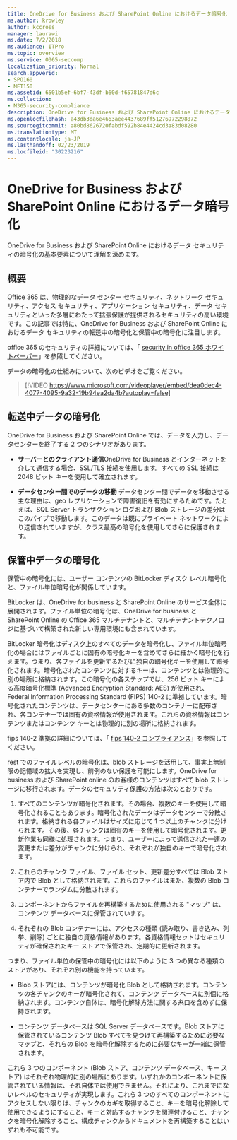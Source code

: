```yaml
---
title: OneDrive for Business および SharePoint Online におけるデータ暗号化
ms.author: krowley
author: kccross
manager: laurawi
ms.date: 7/2/2018
ms.audience: ITPro
ms.topic: overview
ms.service: O365-seccomp
localization_priority: Normal
search.appverid:
- SPO160
- MET150
ms.assetid: 6501b5ef-6bf7-43df-b60d-f65781847d6c
ms.collection:
- M365-security-compliance
description: OneDrive for Business および SharePoint Online におけるデータ セキュリティの暗号化の基本要素について理解を深めます。
ms.openlocfilehash: a43db3da6e4663aee4437689ff51276972298872
ms.sourcegitcommit: a80bd8626720fabdf592b84e4424cd3a83d08280
ms.translationtype: MT
ms.contentlocale: ja-JP
ms.lasthandoff: 02/23/2019
ms.locfileid: "30223216"
---
```

# <a name="data-encryption-in-onedrive-for-business-and-sharepoint-online"></a>OneDrive for Business および SharePoint Online におけるデータ暗号化

OneDrive for Business および SharePoint Online におけるデータ セキュリティの暗号化の基本要素について理解を深めます。
  
## <a name="overview"></a>概要

Office 365 は、物理的なデータ センター セキュリティ、ネットワーク セキュリティ、アクセス セキュリティ、アプリケーション セキュリティ、データ セキュリティといった多層にわたって拡張保護が提供されるセキュリティの高い環境です。この記事では特に、OneDrive for Business および SharePoint Online におけるデータ セキュリティの転送中の暗号化と保管中の暗号化に注目します。
  
office 365 のセキュリティの詳細については、「 [security in office 365 ホワイトペーパー](https://go.microsoft.com/fwlink/p/?LinkId=270895)」を参照してください。
  
データの暗号化の仕組みについて、次のビデオをご覧ください。
  
> [!VIDEO https://www.microsoft.com/videoplayer/embed/dea0dec4-4077-4095-9a32-19b94ea2da4b?autoplay=false]
  
## <a name="encryption-of-data-in-transit"></a>転送中データの暗号化

OneDrive for Business および SharePoint Online では、データを入力し、データセンターを終了する 2 つのシナリオがあります。
  
- **サーバーとのクライアント通信**OneDrive for Business とインターネットを介して通信する場合、SSL/TLS 接続を使用します。すべての SSL 接続は 2048 ビット キーを使用して確立されます。 
    
- **データセンター間でのデータの移動** データセンター間でデータを移動させる主な理由は、geo レプリケーションで障害復旧を有効にするためです。たとえば、SQL Server トランザクション ログおよび Blob ストレージの差分はこのパイプで移動します。このデータは既にプライベート ネットワークにより送信されていますが、クラス最高の暗号化を使用してさらに保護されます。 
    
## <a name="encryption-of-data-at-rest"></a>保管中データの暗号化

保管中の暗号化には、ユーザー コンテンツの BitLocker ディスク レベル暗号化と、ファイル単位暗号化が関係しています。
  
BitLocker は、OneDrive for business と SharePoint Online のサービス全体に展開されます。ファイル単位の暗号化は、OneDrive for business と SharePoint Online の Office 365 マルチテナントと、マルチテナントテクノロジに基づいて構築された新しい専用環境にも含まれています。
  
BitLocker 暗号化はディスク上のすべてのデータを暗号化し、ファイル単位暗号化の場合にはファイルごとに固有の暗号化キーを含めてさらに細かく暗号化を行えます。つまり、各ファイルを更新するたびに独自の暗号化キーを使用して暗号化されます。暗号化されたコンテンツに対するキーは、コンテンツとは物理的に別の場所に格納されます。この暗号化の各ステップでは、256 ビット キーによる高度暗号化標準 (Advanced Encryption Standard: AES) が使用され、Federal Information Processing Standard (FIPS) 140-2 に準拠しています。暗号化されたコンテンツは、データセンターにある多数のコンテナーに配布され、各コンテナーでは固有の資格情報が使用されます。これらの資格情報はコンテンツまたはコンテンツ キーとは物理的に別の場所に格納されます。
  
fips 140-2 準拠の詳細については、「 [fips 140-2 コンプライアンス](https://go.microsoft.com/fwlink/?LinkId=517625)」を参照してください。
  
rest でのファイルレベルの暗号化は、blob ストレージを活用して、事実上無制限の記憶域の拡大を実現し、前例のない保護を可能にします。OneDrive for business および SharePoint online のお客様のコンテンツはすべて blob ストレージに移行されます。データのセキュリティ保護の方法は次のとおりです。
  
1. すべてのコンテンツが暗号化されます。その場合、複数のキーを使用して暗号化されることもあります。暗号化されたデータはデータセンターで分散されます。格納される各ファイルはサイズに応じて 1 つ以上のチャンクに分けられます。その後、各チャンクは固有のキーを使用して暗号化されます。更新作業も同様に処理されます。つまり、ユーザーによって送信された一連の変更または差分がチャンクに分けられ、それぞれが独自のキーで暗号化されます。
    
2. これらのチャンク ファイル、ファイル セット、更新差分すべては Blob ストア内で Blob として格納されます。これらのファイルはまた、複数の Blob コンテナーでランダムに分散されます。
    
3. コンポーネントからファイルを再構築するために使用される "マップ" は、コンテンツ データベースに保管されています。
    
4. それぞれの Blob コンテナーには、アクセスの種類 (読み取り、書き込み、列挙、削除) ごとに独自の資格情報があります。各資格情報セットはセキュリティが確保されたキー ストアで保管され、定期的に更新されます。
    
つまり、ファイル単位の保管中の暗号化には以下のように 3 つの異なる種類のストアがあり、それぞれ別の機能を持っています。
  
- Blob ストアには、コンテンツが暗号化 Blob として格納されます。コンテンツの各チャンクのキーが暗号化されて、コンテンツ データベースに別個に格納されます。コンテンツ自体は、暗号化解除方法に関する糸口を含めずに保持されます。
    
- コンテンツ データベースは SQL Server データベースです。Blob ストアに保管されているコンテンツ Blob すべてを見つけて再構築するために必要なマップと、それらの Blob を暗号化解除するために必要なキーが一緒に保管されます。
    
これら 3 つのコンポーネント (Blob ストア、コンテンツ データベース、キー ストア) はそれぞれ物理的に別の場所にあります。いずれかのコンポーネントに保管されている情報は、それ自体では使用できません。それにより、これまでにないレベルのセキュリティが実現します。これら 3 つのすべてのコンポーネントにアクセスしない限りは、チャンクのカギを取得すること、キーを暗号化解除して使用できるようにすること、キーと対応するチャンクを関連付けること、チャンクを暗号化解除すること、構成チャンクからドキュメントを再構築することはいずれも不可能です。
  

